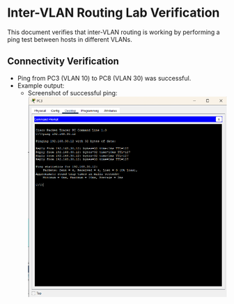 # Inter-VLAN Routing Lab Verification

This document verifies that inter-VLAN routing is working by performing a ping test between hosts in different VLANs.

## Connectivity Verification

- Ping from PC3 (VLAN 10) to PC8 (VLAN 30) was successful.
- Example output:
  - Screenshot of successful ping:
![Ping Success](ping_success.png)
